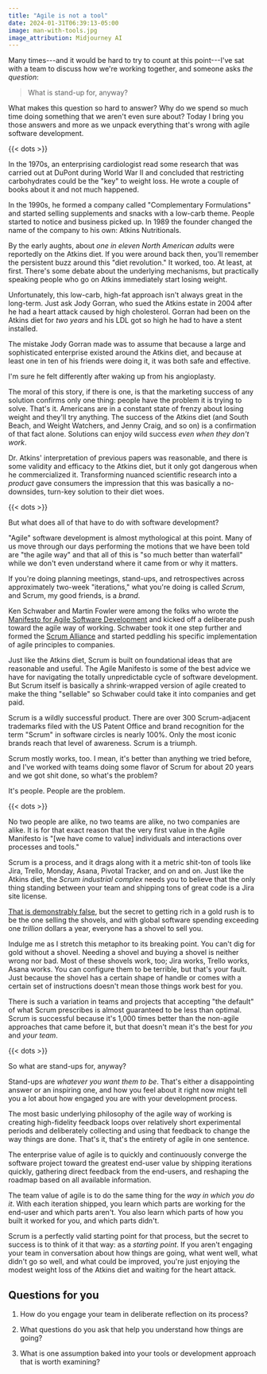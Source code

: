 ```yaml
---
title: "Agile is not a tool"
date: 2024-01-31T06:39:13-05:00
image: man-with-tools.jpg
image_attribution: Midjourney AI
---
```


Many times---and it would be hard to try to count at this point---I've sat with
a team to discuss how we're working together, and someone asks *the question*:

> What is stand-up for, anyway?

What makes this question so hard to answer? Why do we spend so much time doing
something that we aren't even sure about? Today I bring you those answers and
more as we unpack everything that's wrong with agile software development.

<!--more-->
{{< dots >}}

In the 1970s, an enterprising cardiologist read some research that was carried
out at DuPont during World War II and concluded that restricting carbohydrates
could be the "key" to weight loss. He wrote a couple of books about it and not
much happened.

In the 1990s, he formed a company called "Complementary Formulations" and
started selling supplements and snacks with a low-carb theme. People started to
notice and business picked up. In 1989 the founder changed the name of the
company to his own: Atkins Nutritionals.

By the early aughts, about *one in eleven North American adults* were reportedly
on the Atkins diet. If you were around back then, you'll remember the persistent
buzz around this "diet revolution." It worked, too. At least, at first. There's
some debate about the underlying mechanisms, but practically speaking people who
go on Atkins immediately start losing weight.

Unfortunately, this low-carb, high-fat approach isn't always great in the
long-term. Just ask Jody Gorran, who sued the Atkins estate in 2004 after he had
a heart attack caused by high cholesterol. Gorran had been on the Atkins diet
for *two years* and his LDL got so high he had to have a stent installed.

The mistake Jody Gorran made was to assume that because a large and
sophisticated enterprise existed around the Atkins diet, and because at least
one in ten of his friends were doing it, it was both safe and effective.

I'm sure he felt differently after waking up from his angioplasty.

The moral of this story, if there is one, is that the marketing success of any
solution confirms only one thing: people have the problem it is trying to solve.
That's it. Americans are in a constant state of frenzy about losing weight and
they'll try anything. The success of the Atkins diet (and South Beach, and
Weight Watchers, and Jenny Craig, and so on) is a confirmation of that fact
alone. Solutions can enjoy wild success *even when they don't work*.

Dr. Atkins' interpretation of previous papers was reasonable, and there is some
validity and efficacy to the Atkins diet, but it only got dangerous when he
commercialized it. Transforming nuanced scientific research into a *product*
gave consumers the impression that this was basically a no-downsides, turn-key
solution to their diet woes.

{{< dots >}}

But what does all of that have to do with software development?

"Agile" software development is almost mythological at this point. Many of us
move through our days performing the motions that we have been told are "the
agile way" and that all of this is "so much better than waterfall" while we
don't even understand where it came from or why it matters.

If you're doing planning meetings, stand-ups, and retrospectives across
approximately two-week "iterations," what you're doing is called *Scrum*, and
Scrum, my good friends, is a *brand*.

Ken Schwaber and Martin Fowler were among the folks who wrote
the [Manifesto for Agile Software Development](https://agilemanifesto.org/) and
kicked off a deliberate push toward the agile way of working. Schwaber took it
one step further and formed the [Scrum Alliance](https://www.scrumalliance.org/)
and started peddling his specific implementation of agile principles to
companies.

Just like the Atkins diet, Scrum is built on foundational ideas that are
reasonable and useful. The Agile Manifesto is some of the best advice we have
for navigating the totally unpredictable cycle of software development. But
Scrum itself is basically a shrink-wrapped version of agile created to make the
thing "sellable" so Schwaber could take it into companies and get paid.

Scrum is a wildly successful product. There are over 300 Scrum-adjacent
trademarks filed with the US Patent Office and brand recognition for the term
"Scrum" in software circles is nearly 100%. Only the most iconic brands reach
that level of awareness. Scrum is a triumph.

Scrum mostly works, too. I mean, it's better than anything we tried before, and
I've worked with teams doing some flavor of Scrum for about 20 years and we got
shit done, so what's the problem?

It's people. People are the problem.

{{< dots >}}

No two people are alike, no two teams are alike, no two companies are alike. It
is for that exact reason that the very first value in the Agile Manifesto is
"[we have come to value] individuals and interactions over processes and tools."

Scrum is a process, and it drags along with it a metric shit-ton of tools like
Jira, Trello, Monday, Asana, Pivotal Tracker, and on and on. Just like the
Atkins diet, the *Scrum industrial complex* needs you to believe that the only
thing standing between your team and shipping tons of great code is a Jira site
license.

[That is demonstrably false](https://duckduckgo.com/?t=ffab&q=%22jira+sucks%22&atb=v369-1&ia=web),
but the secret to getting rich in a gold rush is to be the one selling the
shovels, and with global software spending exceeding one *trillion* dollars a
year, everyone has a shovel to sell you.

Indulge me as I stretch this metaphor to its breaking point. You can't dig for
gold without a shovel. Needing a shovel and buying a shovel is neither wrong nor
bad. Most of these shovels work, too; Jira works, Trello works, Asana works. You
can configure them to be terrible, but that's your fault. Just because the
shovel has a certain shape of handle or comes with a certain set of instructions
doesn't mean those things work best for you.

There is such a variation in teams and projects that accepting "the default" of
what Scrum prescribes is almost guaranteed to be less than optimal. Scrum is
successful because it's 1,000 times better than the non-agile approaches that
came before it, but that doesn't mean it's the best for *you* and *your team*.

{{< dots >}}

So what are stand-ups for, anyway?

Stand-ups are *whatever you want them to be*. That's either a disappointing
answer or an inspiring one, and how you feel about it right now might tell you a
lot about how engaged you are with your development process.

The most basic underlying philosophy of the agile way of working is creating
high-fidelity feedback loops over relatively short experimental periods and
deliberately collecting and using that feedback to change the way things are
done. That's it, that's the entirety of agile in one sentence.

The enterprise value of agile is to quickly and continuously converge the
software project toward the greatest end-user value by shipping iterations
quickly, gathering direct feedback from the end-users, and reshaping the roadmap
based on all available information.

The team value of agile is to do the same thing for the *way in which you do
it*. With each iteration shipped, you learn which parts are working for the
end-user and which parts aren't. You also learn which parts of how you built it
worked for you, and which parts didn't.

Scrum is a perfectly valid starting point for that process, but the secret to
success is to think of it that way: as a *starting point*. If you aren't
engaging your team in conversation about how things are going, what went well,
what didn't go so well, and what could be improved, you're just enjoying the
modest weight loss of the Atkins diet and waiting for the heart attack.

## Questions for you

1. How do you engage your team in deliberate reflection on its process?

2. What questions do you ask that help you understand how things are going?

3. What is one assumption baked into your tools or development approach that is
   worth examining?
